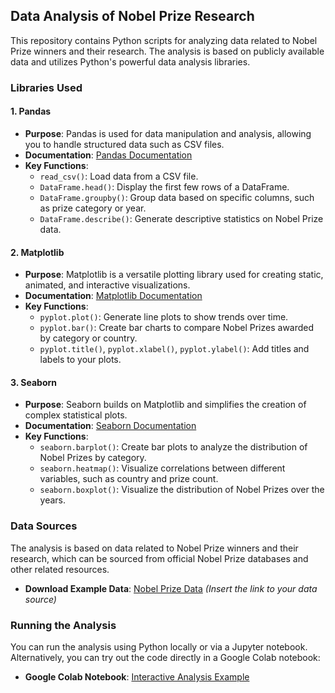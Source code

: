 ## Data Analysis of Nobel Prize Research

This repository contains Python scripts for analyzing data related to Nobel Prize winners and their research. The analysis is based on publicly available data and utilizes Python's powerful data analysis libraries.

### Libraries Used

#### 1. Pandas
- **Purpose**: Pandas is used for data manipulation and analysis, allowing you to handle structured data such as CSV files.
- **Documentation**: [Pandas Documentation](https://pandas.pydata.org/pandas-docs/stable/)
- **Key Functions**:
  - `read_csv()`: Load data from a CSV file.
  - `DataFrame.head()`: Display the first few rows of a DataFrame.
  - `DataFrame.groupby()`: Group data based on specific columns, such as prize category or year.
  - `DataFrame.describe()`: Generate descriptive statistics on Nobel Prize data.

#### 2. Matplotlib
- **Purpose**: Matplotlib is a versatile plotting library used for creating static, animated, and interactive visualizations.
- **Documentation**: [Matplotlib Documentation](https://matplotlib.org/stable/contents.html)
- **Key Functions**:
  - `pyplot.plot()`: Generate line plots to show trends over time.
  - `pyplot.bar()`: Create bar charts to compare Nobel Prizes awarded by category or country.
  - `pyplot.title()`, `pyplot.xlabel()`, `pyplot.ylabel()`: Add titles and labels to your plots.

#### 3. Seaborn
- **Purpose**: Seaborn builds on Matplotlib and simplifies the creation of complex statistical plots.
- **Documentation**: [Seaborn Documentation](https://seaborn.pydata.org/)
- **Key Functions**:
  - `seaborn.barplot()`: Create bar plots to analyze the distribution of Nobel Prizes by category.
  - `seaborn.heatmap()`: Visualize correlations between different variables, such as country and prize count.
  - `seaborn.boxplot()`: Visualize the distribution of Nobel Prizes over the years.

### Data Sources

The analysis is based on data related to Nobel Prize winners and their research, which can be sourced from official Nobel Prize databases and other related resources.

- **Download Example Data**: [Nobel Prize Data](#) *(Insert the link to your data source)*

### Running the Analysis

You can run the analysis using Python locally or via a Jupyter notebook. Alternatively, you can try out the code directly in a Google Colab notebook:

- **Google Colab Notebook**: [Interactive Analysis Example](https://colab.research.google.com/drive/1nXL94XnYAC_eJRGBH4Qy_jYgbAGv7CaG)







